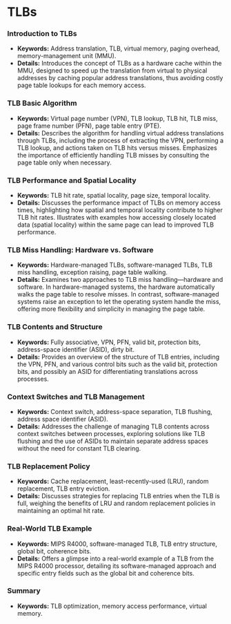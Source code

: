 # TLBs

### Introduction to TLBs
- **Keywords:** Address translation, TLB, virtual memory, paging overhead, memory-management unit (MMU).
- **Details:** Introduces the concept of TLBs as a hardware cache within the MMU, designed to speed up the translation from virtual to physical addresses by caching popular address translations, thus avoiding costly page table lookups for each memory access.

### TLB Basic Algorithm
- **Keywords:** Virtual page number (VPN), TLB lookup, TLB hit, TLB miss, page frame number (PFN), page table entry (PTE).
- **Details:** Describes the algorithm for handling virtual address translations through TLBs, including the process of extracting the VPN, performing a TLB lookup, and actions taken on TLB hits versus misses. Emphasizes the importance of efficiently handling TLB misses by consulting the page table only when necessary.

### TLB Performance and Spatial Locality
- **Keywords:** TLB hit rate, spatial locality, page size, temporal locality.
- **Details:** Discusses the performance impact of TLBs on memory access times, highlighting how spatial and temporal locality contribute to higher TLB hit rates. Illustrates with examples how accessing closely located data (spatial locality) within the same page can lead to improved TLB performance.

### TLB Miss Handling: Hardware vs. Software
- **Keywords:** Hardware-managed TLBs, software-managed TLBs, TLB miss handling, exception raising, page table walking.
- **Details:** Examines two approaches to TLB miss handling—hardware and software. In hardware-managed systems, the hardware automatically walks the page table to resolve misses. In contrast, software-managed systems raise an exception to let the operating system handle the miss, offering more flexibility and simplicity in managing the page table.

### TLB Contents and Structure
- **Keywords:** Fully associative, VPN, PFN, valid bit, protection bits, address-space identifier (ASID), dirty bit.
- **Details:** Provides an overview of the structure of TLB entries, including the VPN, PFN, and various control bits such as the valid bit, protection bits, and possibly an ASID for differentiating translations across processes.

### Context Switches and TLB Management
- **Keywords:** Context switch, address-space separation, TLB flushing, address space identifier (ASID).
- **Details:** Addresses the challenge of managing TLB contents across context switches between processes, exploring solutions like TLB flushing and the use of ASIDs to maintain separate address spaces without the need for constant TLB clearing.

### TLB Replacement Policy
- **Keywords:** Cache replacement, least-recently-used (LRU), random replacement, TLB entry eviction.
- **Details:** Discusses strategies for replacing TLB entries when the TLB is full, weighing the benefits of LRU and random replacement policies in maintaining an optimal hit rate.

### Real-World TLB Example
- **Keywords:** MIPS R4000, software-managed TLB, TLB entry structure, global bit, coherence bits.
- **Details:** Offers a glimpse into a real-world example of a TLB from the MIPS R4000 processor, detailing its software-managed approach and specific entry fields such as the global bit and coherence bits.

### Summary
- **Keywords:** TLB optimization, memory access performance, virtual memory.
